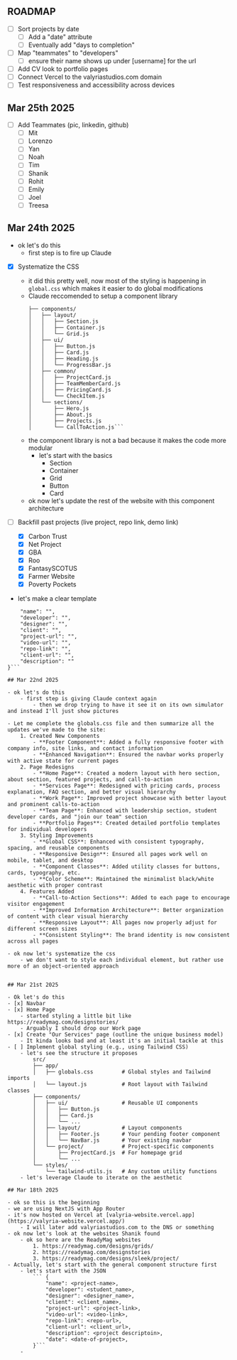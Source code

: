 ## ROADMAP

- [ ] Sort projects by date 
    - [ ] Add a "date" attribute
    - [ ] Eventually add "days to completion" 
- [ ] Map "teammates" to "developers"
    - [ ] ensure their name shows up under [username] for the url
- [ ] Add CV look to portfolio pages
- [ ] Connect Vercel to the valyriastudios.com domain
- [ ] Test responsiveness and accessibility across devices

## Mar 25th 2025

- [ ] Add Teammates (pic, linkedin, github)
    - [ ] Mit
    - [ ] Lorenzo
    - [ ] Yan 
    - [ ] Noah
    - [ ] Tim
    - [ ] Shanik
    - [ ] Rohit
    - [ ] Emily
    - [ ] Joel
    - [ ] Treesa

## Mar 24th 2025

- ok let's do this
    - first step is to fire up Claude

- [x] Systematize the CSS
    - it did this pretty well, now most of the styling is happening in `global.css` which makes it easier to do global modifications
    - Claude reccomended to setup a component library 
        ```src/
        ├── components/
        │   ├── layout/
        │   │   ├── Section.js
        │   │   ├── Container.js
        │   │   └── Grid.js
        │   ├── ui/
        │   │   ├── Button.js
        │   │   ├── Card.js
        │   │   ├── Heading.js
        │   │   └── ProgressBar.js
        │   ├── common/
        │   │   ├── ProjectCard.js
        │   │   ├── TeamMemberCard.js
        │   │   ├── PricingCard.js
        │   │   └── CheckItem.js
        │   └── sections/
        │       ├── Hero.js
        │       ├── About.js
        │       ├── Projects.js
        │       └── CallToAction.js```
    - the component library is not a bad because it makes the code more modular
        - let's start with the basics
            - Section
            - Container
            - Grid 
            - Button
            - Card
    - ok now let's update the rest of the website with this component architecture

- [ ] Backfill past projects (live project, repo link, demo link)
    - [x] Carbon Trust
    - [x] Net Project
    - [x] GBA
    - [x] Roo
    - [x] FantasySCOTUS
    - [x] Farmer Website
    - [x] Poverty Pockets
- let's make a clear template
```{
    "name": "",
    "developer": "",
    "designer": "",
    "client": "",
    "project-url": "",
    "video-url": "",
    "repo-link": "",
    "client-url": "",
    "description": ""
}```

## Mar 22nd 2025

- ok let's do this
    - first step is giving Claude context again
        - then we drop trying to have it see it on its own simulator and instead I'll just show pictures

- Let me complete the globals.css file and then summarize all the updates we've made to the site:
    1. Created New Components
        - **Footer Component**: Added a fully responsive footer with company info, site links, and contact information
        - **Enhanced Navigation**: Ensured the navbar works properly with active state for current pages
    2. Page Redesigns
        - **Home Page**: Created a modern layout with hero section, about section, featured projects, and call-to-action
        - **Services Page**: Redesigned with pricing cards, process explanation, FAQ section, and better visual hierarchy
        - **Work Page**: Improved project showcase with better layout and prominent calls-to-action
        - **Team Page**: Enhanced with leadership section, student developer cards, and "join our team" section
        - **Portfolio Pages**: Created detailed portfolio templates for individual developers
    3. Styling Improvements
        - **Global CSS**: Enhanced with consistent typography, spacing, and reusable components
        - **Responsive Design**: Ensured all pages work well on mobile, tablet, and desktop
        - **Component Classes**: Added utility classes for buttons, cards, typography, etc.
        - **Color Scheme**: Maintained the minimalist black/white aesthetic with proper contrast
    4. Features Added
        - **Call-to-Action Sections**: Added to each page to encourage visitor engagement
        - **Improved Information Architecture**: Better organization of content with clear visual hierarchy
        - **Responsive Layout**: All pages now properly adjust for different screen sizes
        - **Consistent Styling**: The brand identity is now consistent across all pages

- ok now let's systematize the css
    - we don't want to style each individual element, but rather use more of an object-oriented approach


## Mar 21st 2025

- Ok let's do this 
- [x] Navbar 
- [x] Home Page 
    - started styling a little bit like https://readymag.com/designstories/
    - Arguably I should drop our Work page
- [x] Create "Our Services" page (outline the unique business model)
    - It kinda looks bad and at least it's an initial tackle at this
- [ ] Implement global styling (e.g., using Tailwind CSS)
    - let's see the structure it proposes
        src/
        ├── app/
        │   ├── globals.css         # Global styles and Tailwind imports
        │   └── layout.js           # Root layout with Tailwind classes
        ├── components/
        │   ├── ui/                 # Reusable UI components
        │   │   ├── Button.js
        │   │   ├── Card.js
        │   │   └── ...
        │   ├── layout/             # Layout components
        │   │   ├── Footer.js       # Your pending footer component
        │   │   └── NavBar.js       # Your existing navbar
        │   └── project/            # Project-specific components
        │       ├── ProjectCard.js  # For homepage grid
        │       └── ...
        └── styles/
            └── tailwind-utils.js   # Any custom utility functions
    - let's leverage Claude to iterate on the aesthetic 

## Mar 18th 2025

- ok so this is the beginning
- we are using NextJS with App Router
- it's now hosted on Vercel at [valyria-website.vercel.app](https://valyria-website.vercel.app/)
    - I will later add valyriastudios.com to the DNS or something
- ok now let's look at the websites Shanik found
    - ok so here are the ReadyMag websites
        1. https://readymag.com/designs/grids/
        2. https://readymag.com/designstories
        3. https://readymag.com/designs/sleek/project/
- Actually, let's start with the general component structure first
    - let's start with the JSON
        ``` {
            "name": <project-name>,
            "developer": <student_name>,
            "designer": <designer_name>,
            "client": <client_name>,
            "project-url": <project-link>,
            "video-url": <video-link>,
            "repo-link": <repo-url>,
            "client-url": <client_url>,
            "description": <project descriptoin>,
            "date": <date-of-project>,
        }```
    - 